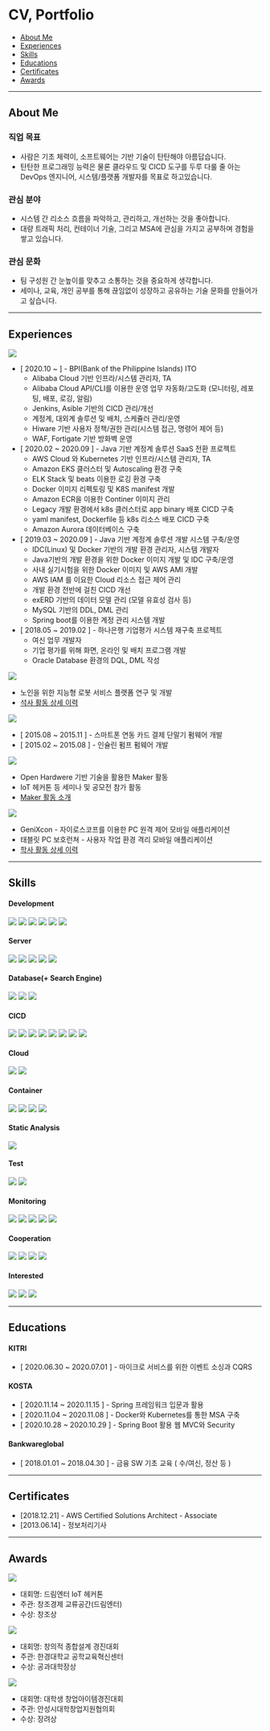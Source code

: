 # CV, Portfolio

- [About Me](#about-me)
- [Experiences](#experiences)
- [Skills](#skills)
- [Educations](#educations)
- [Certificates](#certificates)
- [Awards](#awards)

---
## About Me

### 직업 목표

- 사람은 기초 체력이, 소프트웨어는 기반 기술이 탄탄해야 아름답습니다.
- 탄탄한 프로그래밍 능력은 물론 클라우드 및 CICD 도구를 두루 다룰 줄 아는 DevOps 엔지니어, 시스템/플랫폼 개발자를 목표로 하고있습니다.

### 관심 분야

- 시스템 간 리소스 흐름을 파악하고, 관리하고, 개선하는 것을 좋아합니다.
- 대량 트래픽 처리, 컨테이너 기술, 그리고 MSA에 관심을 가지고 공부하며 경험을 쌓고 있습니다. 

### 관심 문화

- 팀 구성원 간 눈높이를 맞추고 소통하는 것을 중요하게 생각합니다.
- 세미나, 교육, 개인 공부를 통해 끊임없이 성장하고 공유하는 기술 문화를 만들어가고 싶습니다.

---
## Experiences

![](https://img.shields.io/badge/2018.01~2020.09--blue.svg)

- [ 2020.10 ~ ] - BPI(Bank of the Philippine Islands) ITO 
  - Alibaba Cloud 기반 인프라/시스템 관리자, TA
  - Alibaba Cloud API/CLI를 이용한 운영 업무 자동화/고도화
    (모니터링, 레포팅, 배포, 로깅, 알림)
  - Jenkins, Asible 기반의 CICD 관리/개선
  - 계정계, 대외계 솔루션 및 배치, 스케쥴러 관리/운영
  - Hiware 기반 사용자 정책/권한 관리(시스템 접근, 명령어 제어 등)
  - WAF, Fortigate 기반 방화벽 운영 
- [ 2020.02 ~ 2020.09 ] - Java 기반 계정계 솔루션 SaaS 전환 프로젝트
  - AWS Cloud 와 Kubernetes 기반 인프라/시스템 관리자, TA
  - Amazon EKS 클러스터 및 Autoscaling 환경 구축
  - ELK Stack 및 beats 이용한 로깅 환경 구축
  - Docker 이미지 리펙토링 및 K8S manifest 개발
  - Amazon ECR을 이용한 Continer 이미지 관리
  - Legacy 개발 환경에서 k8s 클러스터로 app binary 배포 CICD 구축
  - yaml manifest, Dockerfile 등 k8s 리소스 배포 CICD 구축
  - Amazon Aurora 데이터베이스 구축
- [ 2019.03 ~ 2020.09 ] - Java 기반 계정계 솔루션 개발 시스템 구축/운영  
  - IDC(Linux) 및 Docker 기반의 개발 환경 관리자, 시스템 개발자
  - Java기반의 개발 환경을 위한 Docker 이미지 개발 및 IDC 구축/운영
  - 사내 실기시험을 위한 Docker 이미지 및 AWS AMI 개발
  - AWS IAM 를 이요한 Cloud 리소스 접근 제어 관리
  - 개발 환경 전반에 걸친 CICD 개선 
  - exERD 기반의 데이터 모델 관리 (모델 유효성 검사 등)
  - MySQL 기반의 DDL, DML 관리
  - Spring boot를 이용한 계정 관리 시스템 개발 
- [ 2018.05 ~ 2019.02 ] - 하나은행 기업평가 시스템 재구축 프로젝트
  - 여신 업무 개발자
  - 기업 평가를 위해 화면, 온라인 및 배치 프로그램 개발
  - Oracle Database 환경의 DQL, DML 작성

![](https://img.shields.io/badge/2016.03~2017.12--brightgreen.svg)

- 노인을 위한 지능형 로봇 서비스 플랫폼 연구 및 개발
- [석사 활동 상세 이력](student.md#석사과정)


![](https://img.shields.io/badge/2015.02~2016.02--blue.svg)

- [ 2015.08 ~ 2015.11 ] - 스마트폰 연동 카드 결제 단말기 펌웨어 개발
- [ 2015.02 ~ 2015.08 ] - 인슐린 펌프 펌웨어 개발

![](https://img.shields.io/badge/2014.03~2014.12--brightgreen.svg)
- Open Hardwere 기반 기술을 활용한 Maker 활동
- IoT 헤커톤 등 세미나 및 공모전 참가 활동
- [Maker 활동 소개](maker.md)

![](https://img.shields.io/badge/2012.03~2014.02--brightgreen.svg)

- GeniXcon - 자이로스코프를 이용한 PC 원격 제어 모바일 애플리케이션
- 태블릿 PC 보호런쳐 - 사용자 작업 환경 격리 모바일 애플리케이션
- [학사 활동 상세 이력](student.md#학사과정)

---
## Skills

#### Development
 ![](https://img.shields.io/badge/Java-blue.svg) ![](https://img.shields.io/badge/JSP-blue.svg) ![](https://img.shields.io/badge/Spring-blue.svg) ![](https://img.shields.io/badge/Spring_boot-blue.svg) ![](https://img.shields.io/badge/C-blue.svg) ![](https://img.shields.io/badge/ProFrame-blue.svg)

#### Server
![](https://img.shields.io/badge/Ubuntu-blue.svg) ![](https://img.shields.io/badge/CentOS-blue.svg) ![](https://img.shields.io/badge/Apache-blue.svg) ![](https://img.shields.io/badge/Tomcat-blue.svg) ![](https://img.shields.io/badge/Nginx-blue.svg)  

#### Database(+ Search Engine)
![](https://img.shields.io/badge/Mysql-blue.svg) ![](https://img.shields.io/badge/Oracle-blue.svg) ![](https://img.shields.io/badge/Elasticsearch-blue.svg) 

#### CICD
![](https://img.shields.io/badge/Bash_Script-blue.svg) ![](https://img.shields.io/badge/Jenkins-blue.svg) ![](https://img.shields.io/badge/SVN-blue.svg) ![](https://img.shields.io/badge/Git-blue.svg) ![](https://img.shields.io/badge/GitLab-blue.svg) ![](https://img.shields.io/badge/Gradle-blue.svg) ![](https://img.shields.io/badge/Ant-blue.svg) ![](https://img.shields.io/badge/Asible-blue.svg) 

#### Cloud
![](https://img.shields.io/badge/AWS-blue.svg) ![](https://img.shields.io/badge/Azure-blue.svg)

#### Container
![](https://img.shields.io/badge/Docker-blue.svg) ![](https://img.shields.io/badge/docker--compose-blue.svg) ![](https://img.shields.io/badge/Kubernetes-blue.svg) ![](https://img.shields.io/badge/Container_Registry-blue.svg) 

#### Static Analysis
![](https://img.shields.io/badge/Sonarqube-blue.svg)

#### Test
![](https://img.shields.io/badge/Postman-blue.svg) ![](https://img.shields.io/badge/Junit-blue.svg) 

#### Monitoring
![](https://img.shields.io/badge/Kibana-blue.svg) ![](https://img.shields.io/badge/Logstash-blue.svg) ![](https://img.shields.io/badge/filebeats-blue.svg) ![](https://img.shields.io/badge/metricbeats-blue.svg) ![](https://img.shields.io/badge/CloudWatch-blue.svg)


#### Cooperation
![](https://img.shields.io/badge/Slack-blue.svg) ![](https://img.shields.io/badge/Redmine-blue.svg) ![](https://img.shields.io/badge/Azure_boards-blue.svg) ![](https://img.shields.io/badge/Trello-blue.svg)


#### Interested
![](https://img.shields.io/badge/Helm-lightgrey.svg) ![](https://img.shields.io/badge/Istio-lightgrey.svg) ![](https://img.shields.io/badge/Terraform-lightgrey.svg)

---

## Educations

#### KITRI
- [ 2020.06.30 ~ 2020.07.01 ] - 마이크로 서비스를 위한 이벤트 소싱과 CQRS

#### KOSTA
- [ 2020.11.14 ~ 2020.11.15 ] - Spring 프레임워크 입문과 활용
- [ 2020.11.04 ~ 2020.11.08 ] - Docker와 Kubernetes를 통한 MSA 구축
- [ 2020.10.28 ~ 2020.10.29 ] - Spring Boot 활용 웹 MVC와 Security

#### Bankwareglobal
- [ 2018.01.01 ~ 2018.04.30 ] - 금융 SW 기초 교육 ( 수/여신, 정산 등 )

---

## Certificates

- [2018.12.21] - AWS Certified Solutions Architect - Associate
- [2013.06.14] - 정보처리기사

---

## Awards

![](https://img.shields.io/badge/2014-orange.svg)  

- 대회명: 드림엔터 IoT 헤커톤
- 주관: 창조경제 교류공간(드림엔터)
- 수상: 창조상 

![](https://img.shields.io/badge/2013-orange.svg)  

- 대회명: 창의적 종합설계 경진대회
- 주관: 한경대학교 공학교육혁신센터
- 수상: 공과대학장상 

![](https://img.shields.io/badge/2012-orange.svg)  

- 대회명: 대학생 창업아이템경진대회
- 주관: 안성시대학창업지원협의회
- 수상: 장려상

